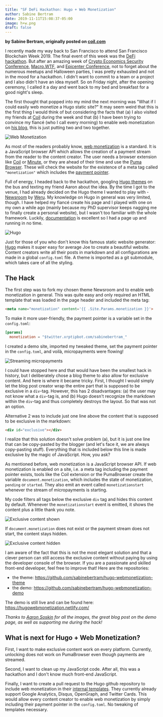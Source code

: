 ```yaml
---
title: "SF DeFi Hackathon: Hugo + Web Monetization"
author: Sabine Bertram
date: 2019-11-11T15:08:37-05:00
image: h+w.png
draft: false
---
```


**by Sabine Bertram, originally posted on [coil.com](https://coil.com/p/sabinebertram/SF-DeFi-Hackathon-Hugo-Web-Monetization/mAownjGgI)**

I recently made my way back to San Francisco to attend San Francisco Blockchain Week 2019. The final event of this week was the [DeFi hackathon](https://hackathon.sfblockchainweek.io/). But after an amazing week of [Crypto Economics Security Conference](https://cesc.io/), [Macro.WTF](https://macro.wtf/), and [Epicenter Conference](https://sfblockchainweek.io/), not to forget about the numerous meetups and Halloween parties, I was pretty exhausted and not in the mood for a hackathon. I didn't want to commit to a team or a project and I also didn't have an idea myself. So on Friday night, after the opening ceremony, I called it a day and went back to my bed and breakfast for a good night's sleep. 

The first thought that popped into my mind the next morning was "What if I could easily web monetize a Hugo static site?" It may seem weird that this is the first thing I would think of but considering the facts that (a) I also visited my friends at [Coil](https://coil.com/) during the week and that (b) I have been trying to convince my fiancé (who I call every morning) to enable web monetization on [his blog](https://papierlos-studieren.net/), this is just putting two and two together. 

![Web Monetization](/images/webmo.png)

As most of the readers probably know, [web monetization](https://webmonetization.org/) is a standard. It is a JavaScript browser API which allows the creation of a payment stream from the reader to the content creator. The user needs a browser extension like [Coil](https://coil.com/) or [Minute](https://github.com/interledgerjs/minute), or they are ahead of their time and use the [Puma Browser](https://www.pumabrowser.com/). These will check the website for the existence of a meta tag called `"monetization"` which includes the [payment pointer](https://interledger.org/rfcs/0026-payment-pointers/). 

Full of energy, I headed back to the hackathon, googling [Hugo themes](https://themes.gohugo.io/) on the bus and texting my friend Aaron about the idea. By the time I got to the venue, I had already decided on the Hugo theme I wanted to play with - [Newsroom](https://themes.gohugo.io/newsroom/) by [Weru](https://github.com/onweru). My knowledge on Hugo in general was very limited, though. I have helped my fiancé create his page and I played with one on my own a while ago (mainly because my PhD supervisor keeps nagging me to finally create a personal website), but I wasn't too familiar with the whole framework. Luckily, [documentation](https://gohugo.io/documentation/) is excellent so I had a page up and running in no time. 

![Hugo](/images/hugo.png)

Just for those of you who don't know this famous static website generator: [Hugo](https://gohugo.io/) makes it super easy for average Joe to create a beautiful website. Content creators write all their posts in markdown and all configurations are made in a global `config.toml` file. A theme is imported as a git submodule, which takes care of all the styling. 

## The Hack

The first step was to fork my chosen theme Newsroom and to enable web monetization in general. This was quite easy and only required an HTML template that was loaded in the page header and included the meta tag:
```html
<meta name="monetization" content='{{ .Site.Params.monetization }}'>
```
To make it more user-friendly, the payment pointer is a variable set in the `config.toml`:
```toml
[params]
  monetization = "$twitter.xrptipbot.com/sabinebertram_"
```
I created a demo site, imported my tweaked theme, set the payment pointer in the `config.toml`, and voilà, micropayments were flowing!

![Streaming micropayments](/images/pic1.png)

I could have stopped here and that would have been the smallest hack in history, but I deliberately chose a blog theme to also allow for exclusive content. And here is where it became tricky. First, I thought I would simply let the blog post creator wrap the entire part that is supposed to be exclusive in a `div`-tag. However, this has 2 disadvantages: (a) the user may not know what a `div`-tag is, and (b) Hugo doesn't recognize the markdown within the `div`-tag and thus completely destroys the layout. So that was not an option. 

Alternative 2 was to include just one line above the content that is supposed to be exclusive in the markdown:
```html
<div id="exclusive"></div>
```
I realize that this solution doesn't solve problem (a), but it is just one line that can be copy-pasted by the blogger (and let's face it, we are always copy-pasting stuff). Everything that is included below this line is made exclusive by the magic of JavaScript. How, you ask? 

As mentioned before, web monetization is a JavaScript browser API. If web monetization is enabled on a site, i.e. a meta tag including the payment pointer exists, tools like the Coil extension or the PumaBrowser create the variable `document.monetization`, which includes the state of monetization, `pending` or `started`. They also emit an event called `monetizationstart` whenever the stream of micropayments is starting. 

My code filters all tags below the exclusive `div` tag and hides this content by default. Whenever the `monetizationstart` event is emitted, it shows the content plus a little thank you note. 

![Exclusive content shown](/images/pic3_circles.png)

If `document.monetization` does not exist or the payment stream does not start, the content stays hidden.

![Exclusive content hidden](/images/pic2_circles.png)

I am aware of the fact that this is not the most elegant solution and that a clever person can still access the exclusive content without paying by using the developer console of the browser. If you are a passionate and skilled front-end developer, feel free to improve that! Here are the repositories:

* the theme: https://github.com/sabinebertram/hugo-webmonetization-theme
* the demo: https://github.com/sabinebertram/hugo-webmonetization-demo

The demo is still live and can be found here: https://hugowebmonetization.netlify.com/

*Thanks to [Aaron Soskin](https://twitter.com/AaronSoskin) for all the images, the great blog post on the demo page, as well as supporting me during the hack!*

## What is next for Hugo + Web Monetization?

<div id="exclusive"></div>

First, I want to make exclusive content work on every platform. Currently, unlocking does not work on PumaBrowser even though payments are streamed.

Second, I want to clean up my JavaScript code. After all, this was a hackathon and I don't know much front-end JavaScript. 

Finally, I want to create a pull request to the Hugo github repository to include web monetization in their [internal templates](https://gohugo.io/templates/internal/). They currently already support Google Analytics, Disqus, OpenGraph, and Twitter Cards. This would allow every content creator to enable web monetization by simply including their payment pointer in the `config.toml`. No tweaking of templates necessary. 